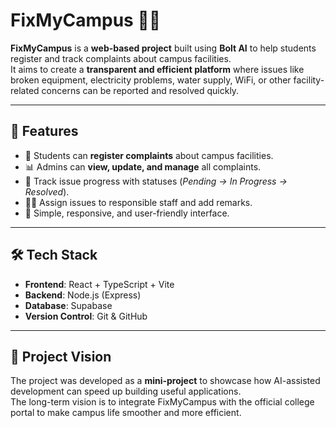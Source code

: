 
# FixMyCampus 🏫💡  

**FixMyCampus** is a **web-based project** built using **Bolt AI** to help students register and track complaints about campus facilities.  
It aims to create a **transparent and efficient platform** where issues like broken equipment, electricity problems, water supply, WiFi, or other facility-related concerns can be reported and resolved quickly.  

---

## 🚀 Features  

- 📝 Students can **register complaints** about campus facilities.  
- 📊 Admins can **view, update, and manage** all complaints.  
- 🔄 Track issue progress with statuses (*Pending → In Progress → Resolved*).  
- 👨‍💼 Assign issues to responsible staff and add remarks.  
- 🎨 Simple, responsive, and user-friendly interface.  

---

## 🛠️ Tech Stack  

- **Frontend**: React + TypeScript + Vite  
- **Backend**: Node.js (Express)  
- **Database**: Supabase  
- **Version Control**: Git & GitHub  

---

## 🎯 Project Vision  

The project was developed as a **mini-project** to showcase how AI-assisted development can speed up building useful applications.  
The long-term vision is to integrate FixMyCampus with the official college portal to make campus life smoother and more efficient.  
